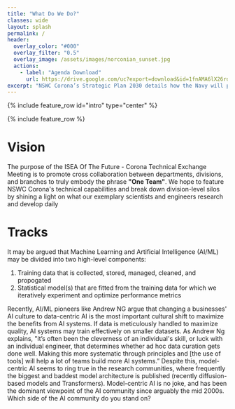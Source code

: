 ```yaml
---
title: "What Do We Do?"
classes: wide
layout: splash
permalink: /
header:
  overlay_color: "#000"
  overlay_filter: "0.5"
  overlay_image: /assets/images/norconian_sunset.jpg
  actions:
    - label: "Agenda Download"
      url: https://drive.google.com/uc?export=download&id=1fnAMA6lX26rd8h6g7stnLgugGmLAXfFQ
excerpt: "NSWC Corona’s Strategic Plan 2030 details how the Navy will provide advanced data analytics while fostering an engaged and innovative workforce. In alignment with this statement, ISEA Of The Future - Corona will host a Technical Exchange Meeting where team members across all departments, divisions, and branches may unite to showcase their innovations. We encourage all NSWC Corona personnel, experts and novices alike, to answer the call for submissions."
---
```

{% include feature_row id="intro" type="center" %}

{% include feature_row %}
# Vision 
The purpose of the ISEA Of The Future - Corona Technical Exchange Meeting is to promote cross collaboration between departments, divisions, and branches to truly embody the phrase **"One Team"**. We hope to feature NSWC Corona's technical capabilities and break down division-level silos by shining a light on what our exemplary scientists and engineers research and develop daily

# Tracks
It may be argued that Machine Learning and Artificial Intelligence (AI/ML) may be divided into two high-level components:
1. Training data that is collected, stored, managed, cleaned, and propogated
2. Statistical model(s) that are fitted from the training data for which we iteratively experiment and optimize performance metrics

Recently, AI/ML pioneers like Andrew NG argue that changing a businesses' AI culture to data-centric AI is the most important cultural shift to maximize the benefits from AI systems. If data is meticulously handled to maximize quality, AI systems may train effectively on smaller datasets. As Andrew Ng explains, "it’s often been the cleverness of an individual's skill, or luck with an individual engineer, that determines whether ad hoc data curation gets done well. Making this more systematic through principles and [the use of tools] will help a lot of teams build more AI systems.” Despite this, model-centric AI seems to ring true in the research communities, where frequently the biggest and baddest model architecture is published (recently diffusion-based models and Transformers). Model-centric AI is no joke, and has been the dominant viewpoint of the AI community since arguably the mid 2000s. Which side of the AI community do you stand on?
<html>
 <head>
    <style>
    {
        box-sizing: border-box;
    }
    /* Set additional styling options for the columns*/
    .column {
    float: left;
    width: 50%;
    padding: 0 0 0 0;
    }

    .row:after {
    content: "";
    display: table;
    clear: both;
    }
      
    h2 {
    text-align: center;
    }
    </style>
 </head>
 <body>
    <div class="row">
        <div class="column" style="background-color:#FFB695;">
            <h2>Data Centric AI</h2>
            <p>Data..</p>
        </div>
        <div class="column" style="background-color:#96D1CD;">
            <h2>Model Centric AI</h2>
            <p>Data..</p>
        </div>
    </div>
 </body>
</html>


# Agenda
<object data="{{ site.url }}{{ site.baseurl }}/assets/files/TEMPLATE - TEM AGENDA.pdf" width="1000" height="1000" type='application/pdf'></object>

# Deadlines
<table>
  <tr>
    <th colspan="3">Presenters</th>
  </tr>
  <tr>
    <td>Abstract Submission</td>
    <td>50</td>
  </tr>
  <tr>
    <td>Poster Submission</td>
    <td>50</td>
  </tr>
  <tr>
    <td>Oral Submission</td>
    <td>50</td>
  <tr>
    <th colspan="3">Keynote Speakers</th>
  </tr>
  <tr>
    <td>Lecture Submission</td>
    <td>50</td>
  <tr>
  <tr>
    <th colspan="3">Tutorial Instructors</th>
  </tr>
  <tr>
    <td>Tutorial Submission</td>
    <td>50</td>
  <tr>
